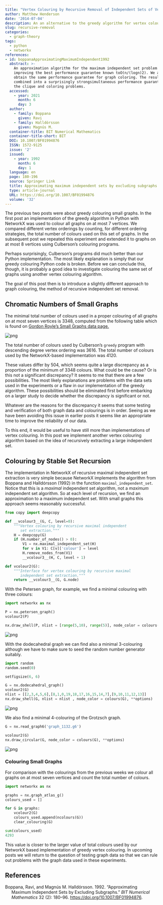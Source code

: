 ```yaml
---
title: "Vertex Colouring by Recursive Removal of Independent Sets of Vertices"
author: Matthew Henderson
date: '2014-07-04'
description: An an alternative to the greedy algorithm for vertex colouring.
slug: recursive-removal
categories:
  - graph-theory
tags:
  - python
  - networkx
references:
- id: boppanaApproximatingMaximumIndependent1992
  abstract: >-
    An approximation algorithm for the maximum independent set problem is given,
    improving the best performance guarantee known toO(n/(logn)2). We also
    obtain the same performance guarantee for graph coloring. The results can be
    combined into a surprisingly strongsimultaneous performance guarantee for
    the clique and coloring problems.
  accessed:
    - year: 2021
      month: 6
      day: 3
  author:
    - family: Boppana
      given: Ravi
    - family: Halldórsson
      given: Magnús M.
  container-title: BIT Numerical Mathematics
  container-title-short: BIT
  DOI: 10.1007/BF01994876
  ISSN: 1572-9125
  issue: '2'
  issued:
    - year: 1992
      month: 6
      day: 1
  language: en
  page: 180-196
  source: Springer Link
  title: Approximating maximum independent sets by excluding subgraphs
  type: article-journal
  URL: https://doi.org/10.1007/BF01994876
  volume: '32'
---
```


The previous two posts were about greedy colouring small graphs. In the
first post an implementation of the greedy algorithm in Python with NetworkX
was used to colour all graphs on at most 7 vertices. We compared different
vertex orderings by counting, for different ordering strategies, the total
number of colours used on this set of graphs. In the subsequent post we
repeated this experiment and extended it to graphs on at most 8 vertices
using Culberson’s colouring programs.

Perhaps surprisingly, Culberson’s programs did much better than our Python
implementation. The most likely explanation is simply that our greedy colouring
Python code is broken. Before we can conclude this, though, it is probably a
good idea to investigate colouring the same set of graphs using another vertex
colouring algorithm.

The goal of this post then is to introduce a slightly different approach
to graph colouring, the method of recursive
independent set removal.

## Chromatic Numbers of Small Graphs

The minimal total number of colours used in a proper colouring of all graphs
on at most seven vertices is 3348, computed from the following table which is
found on
[Gordon Royle’s Small Graphs data page.](http://staffhome.ecm.uwa.edu.au/~00013890/remote/graphs/)

![png](figure/table.png)

The total number of colours used by Culberson’s `greedy` program with
descending degree vertex ordering was 3616. The total number of colours used
by the NetworkX-based implementation was 4120.

These values differ by 504, which seems quite a large discrepancy as a
proportion of the minimum of 3348 colours. What could be the cause? Or is
this not a significant discrepancy? It seems to me that there are
a few possibilities. The most likely explanations are problems with the
data sets used in the experiments or a flaw in our implementation of
the greedy algorithm. These possibilities should be eliminated first before
embarking on a larger study to decide whether the discrepancy is significant
or not.

Whatever are the reasons for the discrepancy it seems that some testing and
verification of both graph data and colourings is in order. Seeing as we have
been avoiding this issue in earlier posts it seems like an appropriate time
to improve the reliability of our data.

To this end, it would be useful to have still more than implementations of
vertex colouring. In this post we implement another vertex colouring algorithm
based on the idea of recursively extracting a large independent set.

## Colouring by Stable Set Recursion

The implementation in NetworkX of recursive maximal independent set extraction
is very simple because NetworkX implements the algorithm from
Boppana and Halldórsson (1992)
in the function `maximal_independent_set`. Notice that
this is a *maximal* independent set algorithm, not a *maximum* independent set
algorithm. So at each level of recursion, we find an approximation to a
maximum independent set. With small graphs this approach seems reasonably
successful.

``` python
from copy import deepcopy

def __vcolour3__(G, C, level=0):
    """Vertex colouring by recursive maximal independent
       set extraction."""
    H = deepcopy(G)
    if (H.number_of_nodes() > 0):
        V1 = nx.maximal_independent_set(H)
        for v in V1: C[v]['colour'] = level
        H.remove_nodes_from(V1)
        __vcolour3__(H, C, level + 1)

def vcolour2(G):
    """Interface for vertex colouring by recursive maximal
       independent set extraction."""
    return __vcolour3__(G, G.node)
```

With the Petersen graph, for example, we find a minimal colouring with three
colours:

``` python
import networkx as nx

P = nx.petersen_graph()
vcolour2(P)

nx.draw_shell(P, nlist = [range(5,10), range(5)], node_color = colours(P), **options)
```

![png](figure/recursive-colouring_9_1.png)

With the dodecahedral graph we can find also a minimal 3-colouring although we
have to make sure to seed the random number generator suitably.

``` python
import random
random.seed(0)

setfigsize(6, 6)

G = nx.dodecahedral_graph()
vcolour2(G)
nlist = [[2,3,4,5,6],[8,1,0,19,18,17,16,15,14,7],[9,10,11,12,13]]
nx.draw_shell(G, nlist = nlist , node_color = colours(G), **options)
```

![png](figure/recursive-colouring_11_0.png)

We also find a minimal 4-colouring of the Grotzsch graph.

``` python
G = nx.read_graph6('graph_1132.g6')

vcolour2(G)
nx.draw_circular(G, node_color = colours(G), **options)
```

![png](figure/recursive-colouring_13_0.png)

### Colouring Small Graphs

For comparison with the colourings from the previous weeks we colour all graphs
on at most seven vertices and count the total number of colours.

``` python
import networkx as nx

graphs = nx.graph_atlas_g()
colours_used = []

for G in graphs:
    vcolour2(G)
    colours_used.append(ncolours(G))
    clear_colouring(G)

sum(colours_used)
4293
```

This value is closer to the larger value of total colours used by our NetworkX
based implementation of greedy vertex colouring. In upcoming posts we will
return to the question of testing graph data so that we can rule out problems
with the graph data used in these experiments.

## References

<div id="refs" class="references csl-bib-body hanging-indent">

<div id="ref-boppanaApproximatingMaximumIndependent1992" class="csl-entry">

Boppana, Ravi, and Magnús M. Halldórsson. 1992. “Approximating Maximum Independent Sets by Excluding Subgraphs.” *BIT Numerical Mathematics* 32 (2): 180–96. <https://doi.org/10.1007/BF01994876>.

</div>

</div>
